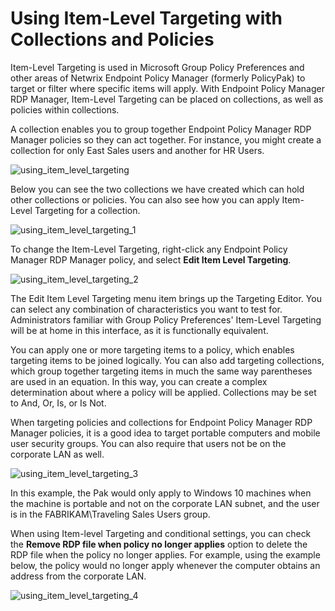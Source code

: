 # Using Item-Level Targeting with Collections and Policies

Item-Level Targeting is used in Microsoft Group Policy Preferences and other areas of Netwrix
Endpoint Policy Manager (formerly PolicyPak) to target or filter where specific items will apply.
With Endpoint Policy Manager RDP Manager, Item-Level Targeting can be placed on collections, as well
as policies within collections.

A collection enables you to group together Endpoint Policy Manager RDP Manager policies so they can
act together. For instance, you might create a collection for only East Sales users and another for
HR Users.

![using_item_level_targeting](/img/product_docs/endpointpolicymanager/remotedesktopprotocol/itemleveltargeting/using_item_level_targeting.webp)

Below you can see the two collections we have created which can hold other collections or policies.
You can also see how you can apply Item-Level Targeting for a collection.

![using_item_level_targeting_1](/img/product_docs/endpointpolicymanager/remotedesktopprotocol/itemleveltargeting/using_item_level_targeting_1.webp)

To change the Item-Level Targeting, right-click any Endpoint Policy Manager RDP Manager policy, and
select **Edit Item Level Targeting**.

![using_item_level_targeting_2](/img/product_docs/endpointpolicymanager/remotedesktopprotocol/itemleveltargeting/using_item_level_targeting_2.webp)

The Edit Item Level Targeting menu item brings up the Targeting Editor. You can select any
combination of characteristics you want to test for. Administrators familiar with Group Policy
Preferences' Item-Level Targeting will be at home in this interface, as it is functionally
equivalent.

You can apply one or more targeting items to a policy, which enables targeting items to be joined
logically. You can also add targeting collections, which group together targeting items in much the
same way parentheses are used in an equation. In this way, you can create a complex determination
about where a policy will be applied. Collections may be set to And, Or, Is, or Is Not.

When targeting policies and collections for Endpoint Policy Manager RDP Manager policies, it is a
good idea to target portable computers and mobile user security groups. You can also require that
users not be on the corporate LAN as well.

![using_item_level_targeting_3](/img/product_docs/endpointpolicymanager/remotedesktopprotocol/itemleveltargeting/using_item_level_targeting_3.webp)

In this example, the Pak would only apply to Windows 10 machines when the machine is portable and
not on the corporate LAN subnet, and the user is in the FABRIKAM\Traveling Sales Users group.

When using Item-level Targeting and conditional settings, you can check the **Remove RDP file when
policy no longer applies** option to delete the RDP file when the policy no longer applies. For
example, using the example below, the policy would no longer apply whenever the computer obtains an
address from the corporate LAN.

![using_item_level_targeting_4](/img/product_docs/endpointpolicymanager/remotedesktopprotocol/itemleveltargeting/using_item_level_targeting_4.webp)
